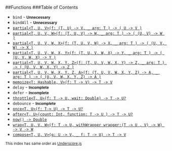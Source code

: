 ##Functions
###Table of Contents

* `bind` - <strong><small>Unnecessary</small></strong>
* `bindAll` - <strong><small>Unnecessary</small></strong>
* [`partial<T, U, V>(f: (T, U) -> V, _ arg: T ) -> ( U -> V )`]()
* [`partial<T, U, V, W>(f: (T, U, V) -> W, _ arg: T ) -> ( (U, V) -> W )`]()
* [`partial<T, U, V, W, X>(f: (T, U, V, W) -> X, _ arg: T ) -> ( (U, V, W) -> X )`]()
* [`partial<T, U, V, W, X, Y>(f: (T, U, V, W, X) -> Y, _ arg: T ) -> ( (U, V, W, X) -> Y )`]()
* [`partial<T, U, V, W, X, Y, Z>(f: (T, U, V, W, X, Y) -> Z, _ arg: T ) -> ( (U, V, W, X, Y) -> Z )`]()
* [`partial<T, U, V, W, X, Y, Z, A>(f: (T, U, V, W, X, Y, Z) -> A, _ arg: T ) -> ( (U, V, W, X, Y, Z) -> A )`]()
* [`memoize<T: Hashable, V>(f: T -> V) -> T -> V`]()
* `delay` - <strong><small>Incomplete</small></strong>
* `defer` - <strong><small>Incomplete</small></strong>
* [`throttle<T, U>(f: T -> U, wait: Double) -> T -> U?`]()
* `debounce` - <strong><small>Incomplete</small></strong>
* [`once<T, U>(f: T-> U) -> T -> U?`]()
* [`after<T, U>(count: Int, function: T -> U ) -> T -> U?`]()
* [`now() -> Double`]()
* [`wrap<T, U, V, W>(f: T -> U, withWrapper wrapper:(T -> U , V) -> W) -> V -> W`]()
* [`compose<T, U, V>(g: U -> V, _ f: T -> U) -> T -> V`]()

<small>This index has same order as [Underscore.js](http://underscorejs.org/#functions)</small>
